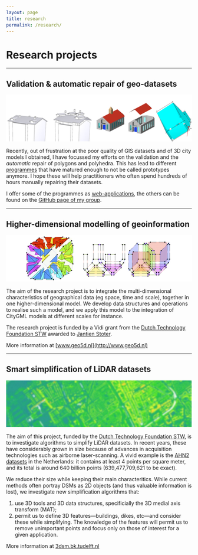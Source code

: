 ```yaml
---
layout: page
title: research
permalink: /research/
---
```


# Research projects

---

## Validation & automatic repair of geo-datasets

![](/img/repair3d.png)

Recently, out of frustration at the poor quality of GIS datasets and of 3D city models I obtained, I have focussed my efforts on the validation and the *automatic* repair of polygons and polyhedra. This has lead to different [programmes](/code) that have matured enough to not be called prototypes anymore. I hope these will help practitioners who often spend hundreds of hours manually repairing their datasets. 

I offer some of the programmes as [web-applications](http://geovalidation.bk.tudelft.nl), the others can be found on the [GitHub page of my group](http://github.com/tudelft3d).

---

## Higher-dimensional modelling of geoinformation

![](/img/geo5d.png)

The aim of the research project is to integrate the multi-dimensional characteristics of geographical data (eg space, time and scale), together in one higher-dimensional model. We develop data structures and operations to realise such a model, and we apply this model to the integration of CityGML models at different scales for instance.

The research project is funded by a Vidi grant from the [Dutch Technology Foundation STW](http://www.stw.nl) awarded to [Jantien Stoter](http://3dgeoinfo.bk.tudelft.nl/jstoter). 

More information at [www.geo5d.nl](http://www.geo5d.nl)

---

## Smart simplification of LiDAR datasets

![](/img/3dsm.jpg)

The aim of this project, funded by the [Dutch Technology Foundation STW](http://www.stw.nl), is to investigate algorithms to simplify LiDAR datasets. In recent years, these have considerably grown in size because of advances in acquisition technologies such as airborne laser-scanning. A vivid example is the [AHN2 datasets](http://www.ahn.nl) in the Netherlands: it contains at least 4 points per square meter, and its total is around 640 billion points (639,477,709,621 to be exact). 

We reduce their size while keeping their main characteritics. While current methods often portray DSMs as 2D objects (and thus valuable information is lost), we investigate new simplification algorithms that:

  1. use 3D tools and 3D data structures, specificially the 3D medial axis transform (MAT);
  2. permit us to define 3D features—buildings, dikes, etc—and consider these while simplifying. The knowledge of the features will permit us to remove unimportant points and focus only on those of interest for a given application.

More information at [3dsm.bk.tudelft.nl](http://3dsm.bk.tudelft.nl)
